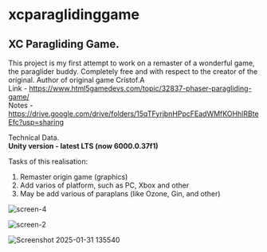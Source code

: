 # xcparaglidinggame
XC Paragliding Game.
------------------------
This project is my first attempt to work on a remaster of a wonderful game, the paraglider buddy. Completely free and with respect to the creator of the original.
Author of original game Cristof.A
<br>
Link - https://www.html5gamedevs.com/topic/32837-phaser-paragliding-game/ 
<br>
Notes - https://drive.google.com/drive/folders/15qTFyrjbnHPpcFEadWMfKOHhlRBteEfc?usp=sharing 

Technical Data.
<br>
**Unity version - latest LTS (now 6000.0.37f1)**
<br>

Tasks of this realisation:
1. Remaster origin game (graphics)
2. Add varios of platform, such as PC, Xbox and other
3. May be add various of paraplans (like Ozone, Gin, and other)
   
![screen-4](https://github.com/user-attachments/assets/50aa01e5-3617-4932-ab01-0100307bab64)

![screen-2](https://github.com/user-attachments/assets/ceff759a-1eca-4ce7-aced-056484c79ee5)

![Screenshot 2025-01-31 135540](https://github.com/user-attachments/assets/1d42d85e-dd08-44a6-964c-99200509c10a)
